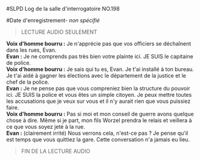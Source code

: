 #SLPD Log de la salle d'interrogatoire NO.198  
  
#Date d'enregistrement- *non spécifié*  
  
>LECTURE AUDIO SEULEMENT  
  

**Voix d'homme bourru :** Je n'apprécie pas que vos officiers se déchaînent dans les rues, Evan.    
**Evan :** Je ne comprends pas très bien votre plainte ici. JE SUIS le capitaine de police.  
**Voix d'homme bourru :** Je sais qui tu es, Evan. Je t'ai installé à ton bureau. Je t'ai aidé à gagner les élections avec le département de la justice et le chef de la police.  
**Evan :** Je ne pense pas que vous compreniez bien la structure du pouvoir ici. JE SUIS la police et vous êtes un simple citoyen. Je peux mettre toutes les accusations que je veux sur vous et il n'y aurait rien que vous puissiez faire.  
**Voix d'homme bourru :** Pas si moi et mon conseil de guerre avons quelque chose à dire. Même si je part, mon fils Worzel prendra le relais et veillera à ce que vous soyez jeté à la rue.  
**Evan :** (clairement irrité) Nous verrons cela, n'est-ce pas ? Je pense qu'il est temps que vous quittiez la gare. Cette conversation n'a jamais eu lieu.  

>FIN DE LA LECTURE AUDIO
